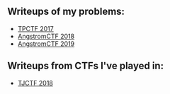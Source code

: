 ## Writeups of my problems:
- [TPCTF 2017](tpctf-2017)
- [AngstromCTF 2018](angstromctf-2018)
- [AngstromCTF 2019](angstromctf-2019)

## Writeups from CTFs I've played in:
- [TJCTF 2018](tjctf-2018)